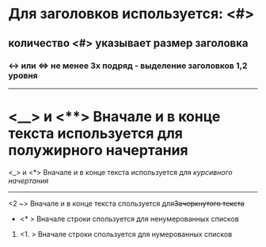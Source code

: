 # Для заголовков используется: <#>
## количество <#> указывает размер заголовка
### <-> или <=> не менее 3х подряд - выделение заголовков 1,2 уровня
---

<__> и <**> Вначале и в конце текста используется для **полужирного начертания**
===

<_> и <*> Вначале и в конце текста используется для *курсивного начертания*
___

<2 ~> Вначале и в конце текста спользуется для~~Зачеркнутого текста~~

* <* > Вначале строки спользуется для ненумерованных списков

1. <1. > Вначале строки спользуется для нумерованных списков